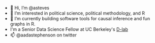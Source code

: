 - 👋 Hi, I’m @asteves
- 👀 I’m interested in political science, political methodology, and R
- 🌱 I’m currently building software tools for causal inference and fun graphs in R. 
- I'm a Senior Data Science Fellow at UC Berkeley's [D-lab](https://github.com/dlab-berkeley)
- 📫 @aadastephenson on twitter 

<!---
asteves/asteves is a ✨ special ✨ repository because its `README.md` (this file) appears on your GitHub profile.
You can click the Preview link to take a look at your changes.
--->
